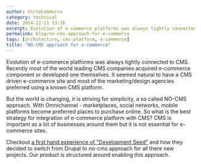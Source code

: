 ```yaml
---
author: VirtoCommerce
category: technical
date: 2014-12-11 13:16
excerpt: Evolution of e-commerce platforms was always tightly connected to CMS. Recently most of the world leading CMS companies acquired e-commerce component or developed one themselves.
permalink: blog/no-cms-approach-for-e-commerce
tags: [architecture, cms-platform, e-commerce]
title: "NO-CMS approach for e-commerce"
---
```

Evolution of e-commerce platforms was always tightly connected to CMS. Recently most of the world leading CMS companies acquired e-commerce component or developed one themselves. It seemed natural to have a CMS driven e-commerce site and most of the marketing/design agencies preferred using a known CMS platform.

But the world is changing, it is striving for simplicity, a so called NO-CMS approach. With Omnichannel - marketplaces, social networks, mobile platforms become preferred places to purchase online. So what is the best strategy for integration of e-commerce platform with CMS? CMS is important as a lot of businesses around them but it is not essential for e-commerce sites.

Checkout [a first hand experience of "Development Seed"](http://www.developmentseed.org/blog/2012/07/27/build-cms-free-websites/) and how they decided to switch from Drupal to no-cms approach for all there new projects. Our product is structured around enabling this approach.